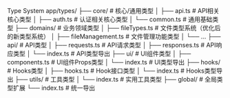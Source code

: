 Type System
app/types/
├── core/            # 核心/通用类型
│   ├── api.ts       # API相关核心类型
│   ├── auth.ts      # 认证相关核心类型
│   └── common.ts    # 通用基础类型
├── domains/         # 业务领域类型
│   ├── fileTypes.ts # 文件类型系统（优化后的新类型系统）
│   ├── fileManagement.ts # 文件管理功能类型
│   └── ...
├── api/             # API类型
│   ├── requests.ts  # API请求类型
│   ├── responses.ts # API响应类型
│   └── index.ts     # API类型导出
├── ui/              # UI组件类型
│   ├── components.ts # UI组件Props类型
│   └── index.ts     # UI类型导出
├── hooks/           # Hooks类型
│   ├── hooks.ts     # Hook接口类型
│   └── index.ts     # Hooks类型导出
├── utils/           # 工具类型
│   └── index.ts     # 实用工具类型
├── global/          # 全局类型扩展
└── index.ts         # 统一导出

